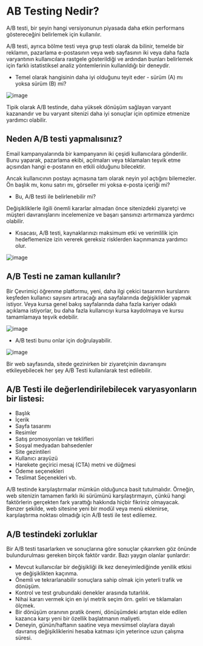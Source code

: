 # AB Testing Nedir?

A/B testi, bir şeyin hangi versiyonunun piyasada daha etkin performans göstereceğini belirlemek için kullanılır. 

A/B testi, ayrıca bölme testi veya grup testi olarak da bilinir, temelde bir reklamın, pazarlama e-postasının veya web sayfasının iki veya daha fazla varyantının kullanıcılara rastgele gösterildiği ve ardından bunları belirlemek için farklı istatistiksel analiz yöntemlerinin kullanıldığı bir deneydir.

-   Temel olarak hangisinin daha iyi olduğunu teyit eder - sürüm (A) mı yoksa sürüm (B) mi?

![image](https://user-images.githubusercontent.com/56341239/162135121-3c685fae-f220-4194-bfb3-2b5c5dc6eec3.png)



Tipik olarak A/B testinde, daha yüksek dönüşüm sağlayan varyant kazanandır ve bu varyant sitenizi daha iyi sonuçlar için optimize etmenize yardımcı olabilir.

## Neden A/B testi yapmalısınız?

Email kampanyalarında bir kampanyanın iki çeşidi kullanıcılara gönderilir. Bunu yaparak, pazarlama ekibi, açılmaları veya tıklamaları teşvik etme açısından hangi
e-postanın en etkili olduğunu bilecektir.

Ancak kullanıcının postayı açmasına tam olarak neyin yol açtığını bilemezler. Ön başlık mı, konu satırı mı, görseller mi yoksa e-posta içeriği mi? 

-   Bu, A/B testi ile belirlenebilir mi? 

Değişikliklerle ilgili önemli kararlar almadan önce sitenizdeki ziyaretçi ve müşteri davranışlarını incelemenize ve başarı şansınızı artırmanıza yardımcı olabilir.

-   Kısacası, A/B testi, kaynaklarınızı maksimum etki ve verimlilik için hedeflemenize izin vererek gereksiz risklerden kaçınmanıza yardımcı olur.

![image](https://user-images.githubusercontent.com/56341239/162135171-482d6ea3-cb32-4ffb-824b-a9cebb3eb641.png)


## A/B Testi ne zaman kullanılır?

Bir Çevrimiçi öğrenme platformu, yeni, daha ilgi çekici tasarımın kurslarını keşfeden kullanıcı sayısını artıracağı ana sayfalarında değişiklikler yapmak istiyor. 
Veya kursa genel bakış sayfalarında daha fazla kariyer odaklı açıklama istiyorlar, bu daha fazla kullanıcıyı kursa kaydolmaya ve kursu tamamlamaya teşvik edebilir.

![image](https://user-images.githubusercontent.com/56341239/162135447-ce9dc6e1-4f6a-41d1-8a24-92ebaad33f32.png)

-   A/B testi bunu onlar için doğrulayabilir.

![image](https://user-images.githubusercontent.com/56341239/162135330-c12efbd2-d452-4717-83ab-31eb9a866d8a.png)

Bir web sayfasında, sitede gezinirken bir ziyaretçinin davranışını etkileyebilecek her şey A/B Testi kullanılarak test edilebilir. 

## A/B Testi ile değerlendirilebilecek varyasyonların bir listesi:
  - Başlık
  - İçerik 
  - Sayfa tasarımı 
  - Resimler
  - Satış promosyonları ve teklifleri 
  - Sosyal medyadan bahsedenler
  - Site gezintileri 
  - Kullanıcı arayüzü
  - Harekete geçirici mesaj (CTA) metni ve düğmesi
  - Ödeme seçenekleri
  - Teslimat Seçenekleri vb. 

A/B testinde karşılaştırmalar mümkün olduğunca basit tutulmalıdır. 
Örneğin, web sitenizin tamamen farklı iki sürümünü karşılaştırmayın, çünkü hangi faktörlerin gerçekten fark yarattığı hakkında hiçbir fikriniz olmayacak. 
Benzer şekilde, web sitesine yeni bir modül veya menü eklenirse, karşılaştırma noktası olmadığı için A/B testi ile test edilemez.

## A/B testindeki zorluklar

Bir A/B testi tasarlarken ve sonuçlarına göre sonuçlar çıkarırken göz önünde bulundurulması gereken birçok faktör vardır. 
Bazı yaygın olanlar şunlardır:

  - Mevcut kullanıcılar bir değişikliği ilk kez deneyimlediğinde yenilik etkisi ve değişiklikten kaçınma.
  - Önemli ve tekrarlanabilir sonuçlara sahip olmak için yeterli trafik ve dönüşüm.
  - Kontrol ve test grubundaki denekler arasında tutarlılık.
  - Nihai kararı vermek için en iyi metrik seçim örn. geliri ve tıklamaları ölçmek.
  - Bir dönüşüm oranının pratik önemi, dönüşümdeki artıştan elde edilen kazanca karşı yeni bir özellik başlatmanın maliyeti.
  - Deneyin, günün/haftanın saatine veya mevsimsel olaylara dayalı davranış değişikliklerini hesaba katması için yeterince uzun çalışma süresi.

